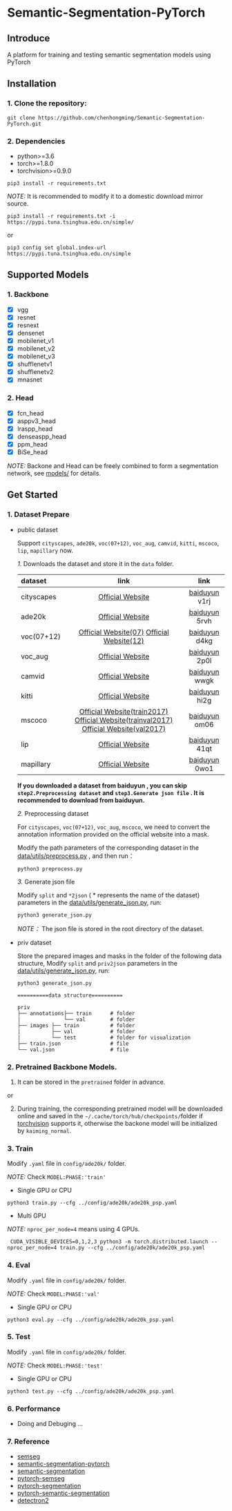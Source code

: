 # Semantic-Segmentation-PyTorch

## Introduce  
A platform for training and testing semantic segmentation models using PyTorch  
## Installation  
### 1. Clone the repository:  
```
git clone https://github.com/chenhongming/Semantic-Segmentation-PyTorch.git
```  
### 2. Dependencies  
* python>=3.6
* torch>=1.8.0
* torchvision>=0.9.0
```
pip3 install -r requirements.txt
```  
*NOTE:*
It is recommended to modify it to a domestic download mirror source.
```
pip3 install -r requirements.txt -i https://pypi.tuna.tsinghua.edu.cn/simple/
```  
or 
```
pip3 config set global.index-url https://pypi.tuna.tsinghua.edu.cn/simple
```  

## Supported Models

### 1. Backbone
- [x]  vgg
- [x]  resnet 
- [x]  resnext
- [x]  densenet 
- [x]  mobilenet_v1
- [x]  mobilenet_v2
- [x]  mobilenet_v3
- [x]  shufflenetv1
- [x]  shufflenetv2
- [x]  mnasnet 
### 2. Head
- [x] fcn_head
- [x] asppv3_head
- [x] lraspp_head
- [x] denseaspp_head
- [x] ppm_head
- [x] BiSe_head

*NOTE:*  Backone and Head can be freely combined to form a segmentation network, see [models/](https://github.com/chenhongming/Semantic-Segmentation-PyTorch/tree/master/models) for details.
## Get Started  

### 1. Dataset Prepare  

* public dataset  

  Support `cityscapes`, `ade20k`, `voc(07+12)`, `voc_aug`, `camvid`, `kitti`, `mscoco`, `lip`, `mapillary` now.  

  *1.* Downloads the dataset and store it in the `data` folder.

   |  dataset    |  link                 |  link                 | 
   | :-----------| :-------------------: | :-------------------: |  
   | cityscapes  | [Official Website](https://www.cityscapes-dataset.com/downloads/) |                       [baiduyun](https://pan.baidu.com/s/1c_1aZFY1TnwW-YYRB5cC3w)  v1rj |  
   | ade20k      | [Official Website](http://data.csail.mit.edu/places/ADEchallenge/ADEChallengeData2016.zip) |                                                       [baiduyun](https://pan.baidu.com/s/1hjeCzXutn6l7tNwrt38K9Q) 5rvh |  
   | voc(07+12)  | [Official Website(07)](http://host.robots.ox.ac.uk/pascal/VOC/voc2007/VOCtrainval_06-Nov-2007.tar) [Official Website(12)](http://host.robots.ox.ac.uk/pascal/VOC/voc2012/VOCtrainval_11-May-2012.tar)|                                             [baiduyun](https://pan.baidu.com/s/1eGVnir5Zk3GYo2dcC7aiTg) d4kg |  
   | voc_aug     | [Official Website](http://www.eecs.berkeley.edu/Research/Projects/CS/vision/grouping/semantic_contours/benchmark.tgz) |                                                                           [baiduyun](https://pan.baidu.com/s/1AOgs728a7sEA6KLaOXdPfA) 2p0l | 
   | camvid      | [Official Website](http://mi.eng.cam.ac.uk/research/projects/VideoRec/CamVid/#ClassLabels) |                                                            [baiduyun](https://pan.baidu.com/s/1g_AluPvJ36fPGkeznptDuA) wwgk |  
   | kitti       | [Official Website](http://www.cvlibs.net/datasets/kitti/eval_semseg.php?benchmark=semantics2015) |                                                        [baiduyun](https://pan.baidu.com/s/1uT0A0chXlfp8A5x2kX7XbA) hi2g |  
   | mscoco      | [Official Website(train2017)](http://images.cocodataset.org/zips/train2017.zip)            [Official Website(trainval2017)](http://images.cocodataset.org/annotations/annotations_trainval2017.zip)      [Official Website(val2017)](http://images.cocodataset.org/zips/val2017.zip)|                                           [baiduyun](https://pan.baidu.com/s/1VbV34N8h3uvkEvwVmk3B9A) om06 |  
   | lip         | [Official Website](http://hcp.sysu.edu.cn/lip) |                                          [baiduyun](https://pan.baidu.com/s/1aa2ykYrwhCxx8yl_UjJieQ) 41qt | 
   | mapillary   | [Official Website](https://www.mapillary.com/dataset/vistas) |                            [baiduyun](https://pan.baidu.com/s/1EI0IlZNWMjCgkwNjb9U36Q) 0wo1 |  
   
    **If you downloaded a dataset from baiduyun , you can skip `step2.Preprocessing dataset` and `step3.Generate json file` . It is recommended to download from baiduyun.**  
    
  *2.* Preprocessing dataset  
  
  For  `cityscapes`, `voc(07+12)`, `voc_aug`,  `mscoco`, we need to convert the annotation information provided on the official website into a mask.  
  
  Modify the path parameters of the corresponding dataset in the  [data/utils/preprocess.py](https://github.com/chenhongming/Semantic-Segmentation-PyTorch/blob/master/data/utils/preprocess.py) , and then run： 
  
  ```
  python3 preprocess.py
  ```
  *3.* Generate json file
  
  Modify `split` and  `*2json` ( * represents the name of the dataset) parameters in the [data/utils/generate_json.py](https://github.com/chenhongming/Semantic-Segmentation-PyTorch/blob/master/data/utils/generate_json.py), run:  
   
  ```
  python3 generate_json.py
  ```
  
  
  *NOTE：*  The json file is stored in the root directory of the dataset.
* priv dataset  

  Store the prepared images and masks in the folder of the following data structure, Modify `split` and  `priv2json` parameters in the [data/utils/generate_json.py](https://github.com/chenhongming/Semantic-Segmentation-PyTorch/blob/master/data/utils/generate_json.py), run:
  
  ```
  python3 generate_json.py
  ```
  

  ```
  ==========data structure==========
  
  priv
  ├── annotations├── train      # folder
  |              └── val        # folder 
  ├── images ├── train          # folder
  |          ├── val            # folder
  |          └── test           # folder for visualization
  ├── train.json                # file
  └── val.json                  # file
  ```

### 2. Pretrained Backbone Models. 

  1. It can be stored in the `pretrained` folder in advance.

  or

  2. During training, the corresponding pretrained model will be downloaded online and saved in the `~/.cache/torch/hub/checkpoints/`folder if [torchvision](https://pytorch.org/vision/stable/models.html#classification) supports it, otherwise the backone model will be initialized by `kaiming_normal`.  
  
  ### 3. Train
  
   Modify `.yaml` file in  `config/ade20k/` folder.
   
   *NOTE:*  Check  `MODEL:PHASE:'train'`
   
   * Single GPU or CPU 
   ```
   python3 train.py --cfg ../config/ade20k/ade20k_psp.yaml 
   ```
  
   * Multi GPU

  *NOTE:* `nproc_per_node=4` means using 4 GPUs.
  ```
   CUDA_VISIBLE_DEVICES=0,1,2,3 python3 -m torch.distributed.launch --nproc_per_node=4 train.py --cfg ../config/ade20k/ade20k_psp.yaml 
   ```
   
   ### 4. Eval
  
   Modify `.yaml` file in  `config/ade20k/` folder.
   
   *NOTE:*  Check  `MODEL:PHASE:'val'`
   
  * Single GPU or CPU 
   ```
   python3 eval.py --cfg ../config/ade20k/ade20k_psp.yaml 
   ```
   
   ### 5. Test
  
   Modify `.yaml` file in  `config/ade20k/` folder.
   
   *NOTE:*  Check  `MODEL:PHASE:'test'`
   
   * Single GPU or CPU 
   ```
   python3 test.py --cfg ../config/ade20k/ade20k_psp.yaml 
   ```
   
   ### 6. Performance

   * Doing and Debuging ...  

   ### 7. Reference 
   
   * [semseg](https://github.com/hszhao/semseg)
   * [semantic-segmentation-pytorch](https://github.com/CSAILVision/semantic-segmentation-pytorch)
   * [semantic-segmentation](https://github.com/NVIDIA/semantic-segmentation)
   * [pytorch-semseg](https://github.com/meetshah1995/pytorch-semseg)
   * [pytorch-segmentation](https://github.com/nyoki-mtl/pytorch-segmentation)
   * [pytorch-semantic-segmentation](https://github.com/zijundeng/pytorch-semantic-segmentation)
   * [detectron2](https://github.com/facebookresearch/detectron2)